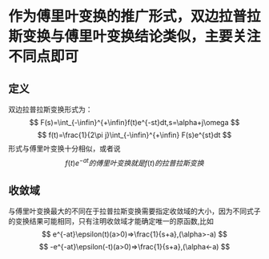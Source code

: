 # 作为傅里叶变换的推广形式，双边拉普拉斯变换与傅里叶变换结论类似，主要关注不同点即可
## 定义
双边拉普拉斯变换形式为：
$$
F(s)=\int_{-\infin}^{+\infin}f(t)e^{-st}dt,s=\alpha+j\omega
$$
$$
f(t)=\frac{1}{2\pi j}\int_{-\infin}^{+\infin} F(s)e^{st}dt
$$
形式与傅里叶变换十分相似，或者说
$$
f(t)e^{-at}的傅里叶变换就是f(t)的拉普拉斯变换
$$

## 收敛域
与傅里叶变换最大的不同在于拉普拉斯变换需要指定收敛域的大小，因为不同式子的变换结果可能相同，只有注明收敛域才能确定唯一的原函数,比如
$$
e^{-at}\epsilon(t)(a>0)=>\frac{1}{s+a},(\alpha>-a)
$$
$$
-e^{-at}\epsilon(-t)(a>0)=>\frac{1}{s+a},(\alpha<-a)
$$